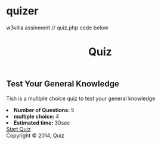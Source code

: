 # quizer
w3villa assinment
// quiz.php code below
<!DOCTYPE html>
<html>
<head>
<meta charset="utf-8" />
<title>Quiz</title>
<link rel="stylesheet" href="css/style.css" type="text/css" />
</head>
<body>
    <header>
        <div class="container">
            <h1>Quiz</h1>
        </div>
    </header>
    <main>
        <div class="container">
            <h2>Test Your General Knowledge</h2>
            <p>Tish is a multiple choice quiz to test your general knowledge<p>
            <u1>
                <li><strong>Number of Questions: </strong>5</li>
                <li><strong>multiple choice: </strong>4</li>
                <li><strong>Estimated time: </strong>30sec</li>
            </u1>
            <a href="question.php?n=1" class="start">Start Quiz</a>
        </div>
    </main>
    <footer>
        <div class="container">
            Copyright &copy; 2014, Quiz
        </div>
    </footer>
</body>
</html>
